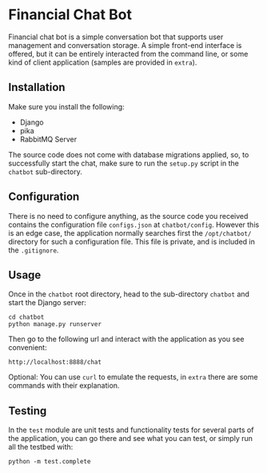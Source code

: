 # Financial Chat Bot
Financial chat bot is a simple conversation bot that supports user management and conversation storage. A simple front-end interface is offered, but it can be entirely interacted from the command line, or some kind of client application (samples are provided in `extra`).

## Installation
Make sure you install the following:

* Django
* pika
* RabbitMQ Server

The source code does not come with database migrations applied, so, to successfully start the chat, make sure to run the `setup.py` script in the `chatbot` sub-directory.

## Configuration
There is no need to configure anything, as the source code you received contains the configuration file `configs.json` at `chatbot/config`. However this is an edge case, the application normally searches first the `/opt/chatbot/` directory for such a configuration file. This file is private, and is included in the `.gitignore`.

## Usage
Once in the `chatbot` root directory, head to the sub-directory `chatbot` and start the Django server:

    cd chatbot
    python manage.py runserver

Then go to the following url and interact with the application as you see convenient:

    http://localhost:8888/chat

Optional: You can use `curl` to emulate the requests, in `extra` there are some commands with their explanation.

## Testing
In the `test` module are unit tests and functionality tests for several parts of the application,
you can go there and see what you can test, or simply run all the testbed with:

    python -m test.complete
